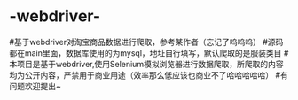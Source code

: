 # -webdriver-
#基于webdriver对淘宝商品数据进行爬取，参考某作者（忘记了呜呜呜）
#源码都在main里面，数据库使用的为mysql，地址自行填写，默认爬取的是服装类目
#本项目是基于webdriver,使用Selenium模拟浏览器进行数据爬取，所爬取的内容均为公开内容，严禁用于商业用途（效率那么低应该也商业不了哈哈哈哈哈）
#有问题欢迎提出~
